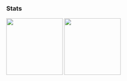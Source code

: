 ### Stats
<a href="https://github.com/syfqsamvpn"><img src="https://github-readme-stats.vercel.app/api?username=syfqsamvpn&show_icons=true&count_private=true" height=150 /></a>
<a href="https://github.com/syfqsamvpn"><img src="https://github-readme-stats.vercel.app/api/top-langs/?username=syfqsamvpn&layout=compact" height=150 /></a>
